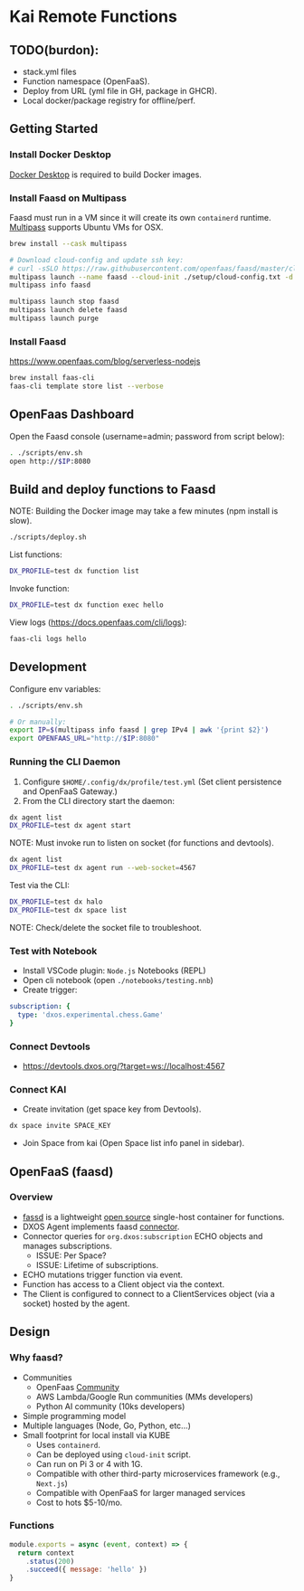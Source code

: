 # Kai Remote Functions

## TODO(burdon):
- stack.yml files
- Function namespace (OpenFaaS).
- Deploy from URL (yml file in GH, package in GHCR).
- Local docker/package registry for offline/perf.


## Getting Started

### Install Docker Desktop

[Docker Desktop](https://docs.docker.com/desktop/install/mac-install/) is required to build Docker images.

### Install Faasd on Multipass

Faasd must run in a VM since it will create its own `containerd` runtime.
[Multipass](https://github.com/openfaas/faasd/blob/master/docs/MULTIPASS.md) supports Ubuntu VMs for OSX.

```bash
brew install --cask multipass

# Download cloud-config and update ssh key:
# curl -sSLO https://raw.githubusercontent.com/openfaas/faasd/master/cloud-config.txt
multipass launch --name faasd --cloud-init ./setup/cloud-config.txt -d 10G
multipass info faasd
```

```bash
multipass launch stop faasd
multipass launch delete faasd
multipass launch purge
```

### Install Faasd

https://www.openfaas.com/blog/serverless-nodejs

```bash
brew install faas-cli
faas-cli template store list --verbose
```

## OpenFaas Dashboard

Open the Faasd console (username=admin; password from script below): 

```bash
. ./scripts/env.sh
open http://$IP:8080
```

## Build and deploy functions to Faasd

NOTE: Building the Docker image may take a few minutes (npm install is slow).

```bash
./scripts/deploy.sh
```

List functions:

```bash
DX_PROFILE=test dx function list
```

Invoke function:

```bash
DX_PROFILE=test dx function exec hello
```

View logs (https://docs.openfaas.com/cli/logs):

```bash
faas-cli logs hello
```

## Development

Configure env variables:

```bash
. ./scripts/env.sh

# Or manually:
export IP=$(multipass info faasd | grep IPv4 | awk '{print $2}')
export OPENFAAS_URL="http://$IP:8080"
```

### Running the CLI Daemon

1. Configure `$HOME/.config/dx/profile/test.yml` (Set client persistence and OpenFaaS Gateway.)
2. From the CLI directory start the daemon:

```bash
dx agent list
DX_PROFILE=test dx agent start
```

NOTE: Must invoke run to listen on socket (for functions and devtools).

```bash
dx agent list
DX_PROFILE=test dx agent run --web-socket=4567
```

Test via the CLI:

```bash
DX_PROFILE=test dx halo
DX_PROFILE=test dx space list
```

NOTE: Check/delete the socket file to troubleshoot.

### Test with Notebook

- Install VSCode plugin: `Node.js` Notebooks (REPL)
- Open cli notebook (open `./notebooks/testing.nnb`)
- Create trigger:

```yml
subscription: {
  type: 'dxos.experimental.chess.Game'
}
```

### Connect Devtools

- https://devtools.dxos.org/?target=ws://localhost:4567

### Connect KAI

- Create invitation (get space key from Devtools).

```bash
dx space invite SPACE_KEY
```

- Join Space from kai (Open Space list info panel in sidebar).


## OpenFaaS (faasd)

### Overview

- [fassd](https://docs.openfaas.com/deployment/faasd) is a lightweight [open source](https://github.com/openfaas/faasd) single-host container for functions.
- DXOS Agent implements faasd [connector](https://docs.openfaas.com/deployment/pro/#event-connectors).
- Connector queries for `org.dxos:subscription` ECHO objects and manages subscriptions.
  - ISSUE: Per Space?
  - ISSUE: Lifetime of subscriptions.
- ECHO mutations trigger function via event.
- Function has access to a Client object via the context.
- The Client is configured to connect to a ClientServices object (via a socket) hosted by the agent.


## Design

### Why faasd?

- Communities
  - OpenFaas [Community](https://docs.openfaas.com/community)
  - AWS Lambda/Google Run communities (MMs developers) 
  - Python AI community (10ks developers)
- Simple programming model
- Multiple languages (Node, Go, Python, etc...)
- Small footprint for local install via KUBE
  - Uses `containerd`.
  - Can be deployed using `cloud-init` script.
  - Can run on Pi 3 or 4 with 1G.
  - Compatible with other third-party microservices framework (e.g., `Next.js`)
  - Compatible with OpenFaaS for larger managed services
  - Cost to hots $5-10/mo.

### Functions

```js
module.exports = async (event, context) => {
  return context
    .status(200)
    .succeed({ message: 'hello' })
}
```
